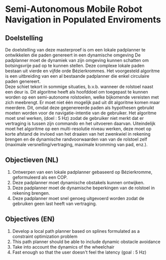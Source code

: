 # Semi-Autonomous Mobile Robot Navigation in Populated Enviroments

## Doelstelling
De doelstelling van deze masterproef is om een lokale padplanner te ontwikkelen die paden genereert in een dynamische omgeving
De padplanner moet de dynamiek van zijn omgeving kunnen schatten om botsingsvrije pad op te kunnen stellen. 
Deze complexe lokale paden bestaan uit vierde en vijfde orde Bézierkrommes. 
Het voorgesteld algoritme is een uitbreiding van een al bestaande padplanner die enkel circulaire paden genereert.  
Deze schiet tekort in sommige situaties, b.v.b. wanneer de rolstoel naast een deur is. 
Dit algoritme heeft als hoofddoel om toegepast te kunnen worden op een semi-autonome rolstoelen, welke bijkomende vereisten met zich meebrengt. 
Er moet niet één mogelijk pad uit dit algoritme komen maar meerdere. 
Dit, omdat deze gegenereerde paden als hypothesen gebruikt moeten worden voor de navigatie-intentie van de gebruiker. 
Het algoritme moet snel werken, (doel : 5 Hz) zodat de gebruiker niet merkt dat er vertraging is tussen zijn commando en het uitvoeren daarvan.
Uiteindelijk moet het algoritme op een multi-resolutie niveau werken, 
deze moet op korte afstand de invloed van het draaien van het zwenkwiel in rekening brengen
en de dynamische randvoorwaarden van van de rolstoel zelf (maximale versnelling/vertraging, maximale kromming van pad, enz.).

## Objectieven (NL)
1. Ontwerpen van een lokale padplanner gebaseerd op Bézierkromme, geformuleerd als een COP.
2. Deze padplanner moet dynamische obstakels kunnen ontwijken.
3. Deze padplanner moet de dynamische beperkingen van de rolstoel in rekening brengen.
4. Deze padplanner moet snel genoeg uitgevoerd worden zodat de gebruiken geen last heeft van vertraging.


## Objectives (EN)
1. Develop a local path planner based on splines formulated as a constraint optimization problem
2. This path planner should be able to include dynamic obstacle avoidance
3. Take into account the dynamics of the wheelchair
4. Fast enough so that the user doesn't feel the latency (goal : 5 Hz)
